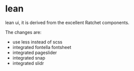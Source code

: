 lean
====

lean ui, it is derived from the excellent Ratchet components.

The changes are:
* use less instead of scss
* integrated fontella fontsheet
* integrated pageslider
* integrated snap
* integrated slidr
